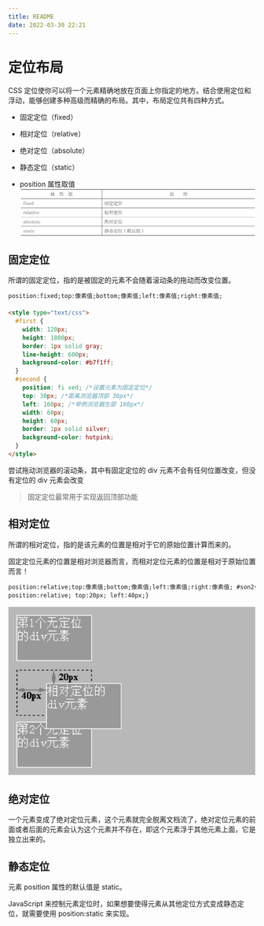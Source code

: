 ```yaml
---
title: README
date: 2022-03-30 22:21
---
```


# 定位布局

CSS 定位使你可以将一个元素精确地放在页面上你指定的地方。结合使用定位和浮动，能够创建多种高级而精确的布局。其中，布局定位共有四种方式。

- 固定定位（fixed）
- 相对定位（relative）
- 绝对定位（absolute）
- 静态定位（static）

- position 属性取值
  ![](./_image/2022-03-30/47c635eb8f864ae6320e0911e253c473.jpg)

## 固定定位

所谓的固定定位，指的是被固定的元素不会随着滚动条的拖动而改变位置。

```html
position:fixed;top:像素值;bottom;像素值;left:像素值;right:像素值;

<style type="text/css">
  #first {
    width: 120px;
    height: 1800px;
    border: 1px solid gray;
    line-height: 600px;
    background-color: #b7f1ff;
  }
  #second {
    position: fi xed; /*设置元素为固定定位*/
    top: 30px; /*距离浏览器顶部 30px*/
    left: 160px; /*举例浏览器左部 160px*/
    width: 60px;
    height: 60px;
    border: 1px solid silver;
    background-color: hotpink;
  }
</style>
```

尝试拖动浏览器的滚动条，其中有固定定位的 div 元素不会有任何位置改变，但没有定位的 div 元素会改变

> 固定定位最常用于实现返回顶部功能

## 相对定位

所谓的相对定位，指的是该元素的位置是相对于它的原始位置计算而来的。

固定定位元素的位置是相对浏览器而言，而相对定位元素的位置是相对于原始位置而言！

```html
position:relative;top:像素值;bottom;像素值;left:像素值;right:像素值; #son2{
position:relative; top:20px; left:40px;}
```

![](./_image/2022-03-30/7c36699d01e7861eb5b0668aff04daa0.jpg)

## 绝对定位

一个元素变成了绝对定位元素，这个元素就完全脱离文档流了，绝对定位元素的前面或者后面的元素会认为这个元素并不存在，即这个元素浮于其他元素上面，它是独立出来的。

## 静态定位

元素 position 属性的默认值是 static。

JavaScript 来控制元素定位时，如果想要使得元素从其他定位方式变成静态定位，就需要使用 position:static 来实现。

